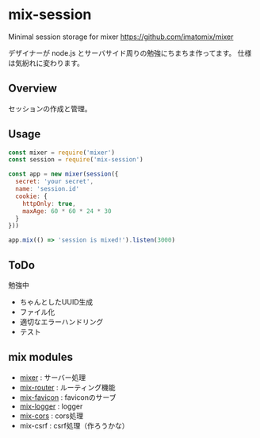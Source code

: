 # mix-session
Minimal session storage for mixer https://github.com/imatomix/mixer

デザイナーが node.js とサーバサイド周りの勉強にちまちま作ってます。
仕様は気紛れに変わります。

## Overview
セッションの作成と管理。

## Usage

```js
const mixer = require('mixer')
const session = require('mix-session')

const app = new mixer(session({
  secret: 'your secret',
  name: 'session.id'
  cookie: {
    httpOnly: true,
    maxAge: 60 * 60 * 24 * 30
  }
}))

app.mix(() => 'session is mixed!').listen(3000)
```

## ToDo
勉強中
- ちゃんとしたUUID生成
- ファイル化
- 適切なエラーハンドリング
- テスト

## mix modules

- [mixer](https://github.com/imatomix/mixer) : サーバー処理
- [mix-router](https://github.com/imatomix/mix-router) : ルーティング機能
- [mix-favicon](https://github.com/imatomix/mix-favicon) : faviconのサーブ
- [mix-logger](https://github.com/imatomix/mix-logger) : logger
- [mix-cors](https://github.com/imatomix/mix-cors) : cors処理
- mix-csrf : csrf処理（作ろうかな）

